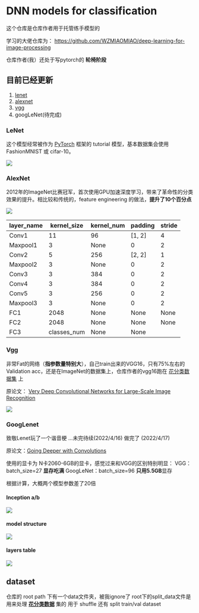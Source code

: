 # DNN models for classification
这个仓库是仓库作者用于托管练手模型的

学习的大佬仓库为： https://github.com/WZMIAOMIAO/deep-learning-for-image-processing

仓库作者(我）还处于写pytorch的 **轮椅阶段**


## 目前已经更新
1. [lenet](https://github.com/Carp2i/DNN-models-for-classification/tree/master/lenet)
2. [alexnet](https://github.com/Carp2i/DNN-models-for-classification/tree/master/alexnet)
3. [vgg](https://github.com/Carp2i/DNN-models-for-classification/tree/master/vgg)
4. googLeNet(待完成)

### LeNet
这个模型经常被作为 [PyTorch](https://pytorch.org/get-started/locally/) 框架的 tutorial 模型，基本数据集会使用 FashionMNIST 或 cifar-10。

![](https://pic.imgdb.cn/item/625a70ee239250f7c59dea18.jpg)


### AlexNet
2012年的ImageNet比赛冠军，首次使用GPU加速深度学习，带来了革命性的分类效果的提升。相比较和传统的，feature engineering 的做法，**提升了10个百分点** 

![](https://pic.imgdb.cn/item/625a714c239250f7c59eaeff.jpg)

| layer_name | kernel_size | kernel_num | padding | stride |
|------------|-------------|------------|---------|--------|
| Conv1 | 11 | 96 | [1, 2] | 4 |
| Maxpool1 | 3 | None | 0 | 2 |
| Conv2 | 5 | 256 | [2, 2] | 1 |
| Maxpool2 | 3 | None | 0 | 2 |
| Conv3 | 3 | 384 | 0 | 2 |
| Conv4 | 3 | 384 | 0 | 2 |
| Conv5 | 3 | 256 | 0 | 2 |
| Maxpool3 | 3 | None | 0 | 2 |
| FC1 | 2048 | None | None | None |
| FC2 | 2048 | None | None | None |
| FC3 | classes_num | None | None |


### Vgg
非常Fat的网络（**指参数量特别大**），自己train出来的VGG16，只有75%左右的Validation acc，还是在ImageNet的数据集上，仓库作者的vgg16跑在 <u>花分类数据集</u> 上

原论文： [Very Deep Convolutional Networks for Large-Scale Image Recognition](https://arxiv.org/abs/1409.1556)

![](https://pic.imgdb.cn/item/625a74b7239250f7c5a55bf9.jpg)


### GoogLenet
致敬Lenet玩了一个谐音梗
...未完待续(2022/4/16)
做完了 (2022/4/17)

原论文：[Going Deeper with Convolutions](https://arxiv.org/abs/1409.4842)

使用的显卡为 N卡2060-6GB的显卡，感觉过来和VGG的区别特别明显：
VGG：batch_size=27 **显存吃满**
GoogLeNet：batch_size=96 **只用5.5GB**显存

根据计算，大概两个模型参数差了20倍


#### Inception a/b
![](https://pic.imgdb.cn/item/625bbe8c239250f7c5a34192.jpg)

#### model structure

![](https://pic.imgdb.cn/item/625bbea1239250f7c5a36586.jpg)

#### layers table

![](https://pic.imgdb.cn/item/625bbebb239250f7c5a39959.jpg)



## dataset
仓库的 root path 下有一个data文件夹，被我ignore了
root下的split_data文件是用来处理 <u>**花分类数据**</u> 集的
用于 shuffle 还有 split train/val dataset